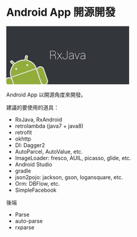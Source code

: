 # Android App 開源開發

![](cover.jpg)

Android App 以開源角度來開發。

建議的要使用的道具：

* RxJava, RxAndroid
* retrolambda (java7 + java8)
* retrofit
* okhttp
* DI: Dagger2
* AutoParcel, AutoValue, etc.
* ImageLoader: fresco, AUIL, picasso, glide, etc.
* Android Studio
* gradle
* json2pojo: jackson, gson, logansquare, etc.
* Orm: DBFlow, etc.
* SimpleFacebook

後端

* Parse
* auto-parse
* rxparse
